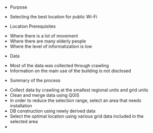 * Purpose
- Selecting the best location for public Wi-Fi

* Location Prerequisites
- Where there is a lot of movement
- Where there are many elderly people
- Where the level of informatization is low

* Data
- Most of the data was collected through crawling
- Information on the main use of the building is not disclosed

* Summary of the process
- Collect data by crawling at the smallest regional units and grid units
- Clean and merge data using QGIS 
- In order to reduce the selection range, select an area that needs installation
- DB construction using newly derived data
- Select the optimal location using various grid data included in the selected area
- 

